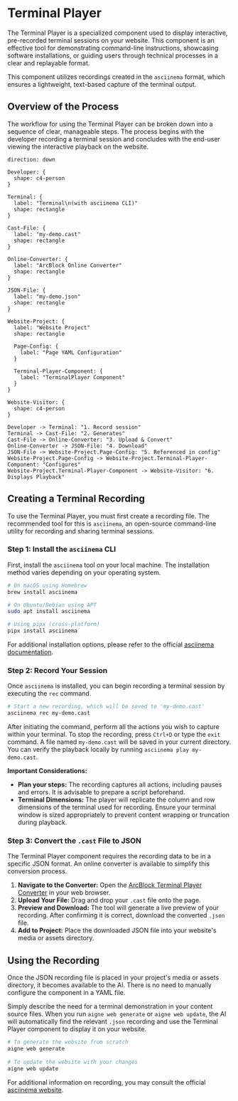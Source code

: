 # Terminal Player

The Terminal Player is a specialized component used to display interactive, pre-recorded terminal sessions on your website. This component is an effective tool for demonstrating command-line instructions, showcasing software installations, or guiding users through technical processes in a clear and replayable format.

This component utilizes recordings created in the `asciinema` format, which ensures a lightweight, text-based capture of the terminal output.

## Overview of the Process

The workflow for using the Terminal Player can be broken down into a sequence of clear, manageable steps. The process begins with the developer recording a terminal session and concludes with the end-user viewing the interactive playback on the website.

```d2
direction: down

Developer: {
  shape: c4-person
}

Terminal: {
  label: "Terminal\n(with asciinema CLI)"
  shape: rectangle
}

Cast-File: {
  label: "my-demo.cast"
  shape: rectangle
}

Online-Converter: {
  label: "ArcBlock Online Converter"
  shape: rectangle
}

JSON-File: {
  label: "my-demo.json"
  shape: rectangle
}

Website-Project: {
  label: "Website Project"
  shape: rectangle

  Page-Config: {
    label: "Page YAML Configuration"
  }

  Terminal-Player-Component: {
    label: "TerminalPlayer Component"
  }
}

Website-Visitor: {
  shape: c4-person
}

Developer -> Terminal: "1. Record session"
Terminal -> Cast-File: "2. Generates"
Cast-File -> Online-Converter: "3. Upload & Convert"
Online-Converter -> JSON-File: "4. Download"
JSON-File -> Website-Project.Page-Config: "5. Referenced in config"
Website-Project.Page-Config -> Website-Project.Terminal-Player-Component: "Configures"
Website-Project.Terminal-Player-Component -> Website-Visitor: "6. Displays Playback"
```

## Creating a Terminal Recording

To use the Terminal Player, you must first create a recording file. The recommended tool for this is `asciinema`, an open-source command-line utility for recording and sharing terminal sessions.

### Step 1: Install the `asciinema` CLI

First, install the `asciinema` tool on your local machine. The installation method varies depending on your operating system.

```bash Installation icon=lucide:download
# On macOS using Homebrew
brew install asciinema

# On Ubuntu/Debian using APT
sudo apt install asciinema

# Using pipx (cross-platform)
pipx install asciinema
```

For additional installation options, please refer to the official [asciinema documentation](https://docs.asciinema.org/).

### Step 2: Record Your Session

Once `asciinema` is installed, you can begin recording a terminal session by executing the `rec` command.

```bash Recording Command icon=lucide:radio-tower
# Start a new recording, which will be saved to 'my-demo.cast'
asciinema rec my-demo.cast
```

After initiating the command, perform all the actions you wish to capture within your terminal. To stop the recording, press `Ctrl+D` or type the `exit` command. A file named `my-demo.cast` will be saved in your current directory. You can verify the playback locally by running `asciinema play my-demo.cast`.

**Important Considerations:**
*   **Plan your steps:** The recording captures all actions, including pauses and errors. It is advisable to prepare a script beforehand.
*   **Terminal Dimensions:** The player will replicate the column and row dimensions of the terminal used for recording. Ensure your terminal window is sized appropriately to prevent content wrapping or truncation during playback.

### Step 3: Convert the `.cast` File to JSON

The Terminal Player component requires the recording data to be in a specific JSON format. An online converter is available to simplify this conversion process.

1.  **Navigate to the Converter:** Open the [ArcBlock Terminal Player Converter](https://arcblock.github.io/ux/?path=/story/data-display-terminal-player--recording-guide) in your web browser.
2.  **Upload Your File:** Drag and drop your `.cast` file onto the page.
3.  **Preview and Download:** The tool will generate a live preview of your recording. After confirming it is correct, download the converted `.json` file.
4.  **Add to Project:** Place the downloaded JSON file into your website's media or assets directory.
 
## Using the Recording
 
Once the JSON recording file is placed in your project's media or assets directory, it becomes available to the AI. There is no need to manually configure the component in a YAML file.
 
Simply describe the need for a terminal demonstration in your content source files. When you run `aigne web generate` or `aigne web update`, the AI will automatically find the relevant `.json` recording and use the Terminal Player component to display it on your website.
 
```bash AIGNE CLI Commands icon=lucide:terminal
# To generate the website from scratch
aigne web generate
 
# To update the website with your changes
aigne web update
```
 
For additional information on recording, you may consult the official [asciinema website](https://asciinema.org/).